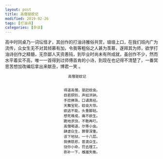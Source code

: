```yaml
---
layout: post
title: 高僧驱蚊记 
modified: 2019-02-26
tags: [打油诗]
categories: [杂谈]
---
```


高中时同桌乃一词坛怪才，其创作的打油诗雅俗共赏，琅琅上口，在我们班内广为流传，众女生无不对其倾慕有加，令我等粗俗之人甚为羡慕，遂拜其为师，欲学打油诗创作之精髓，无奈鄙人天资愚钝，到毕业时尚未有所成就，虽创作不少，然而水平着实不高，唯一一首得到过师傅首肯的小诗，到现在也记得不清楚了，一番冥思苦想加改编后拿出来献丑，博君一笑 。
                                           
                                 高僧驱蚊记


                               得道高僧，驱赶蚊虫。
                               目若铜铃，声如洪钟。
                               手捻佛珠，口诵真经。
                               天舞宝轮，蚊虫大惊。
                               欲逃不能，头重脚轻。
                               想死难成，痛不欲生。
                               跪地求饶，不敢再叮。
                               高僧喝道，尔等小虫。
                               肆虐众生，罪孽深重。
                               该下地狱，一十八层。
                               我佛慈悲，普渡众生。
                               饶你小命，罚去理工。
                               弥补一下，雌雄失衡。